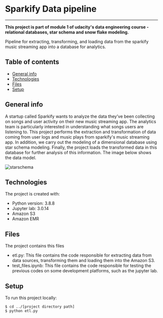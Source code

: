 # Sparkify Data pipeline
--- 
**This project is part of module 1 of udacity's data engineering course - relational databases, star schema and snow flake modeling.**

Pipeline for extracting, transforming, and loading data from the sparkify music streaming app into a database for analytics.

## Table of contents
* [General info](#general-info)
* [Technologies](#technologies)
* [Files](#files)
* [Setup](#setup)

## General info
A startup called Sparkify wants to analyze the data they’ve been collecting on songs and user activity on their new music streaming app. The analytics team is particularly interested in understanding what songs users are listening to.
This project performs the extraction and transformation of data coming from user logs and music plays from sparkify's music streaming app. In addition, we carry out the modeling of a dimensional database using star schema modeling. Finally, the project loads the transformed data in this database for further analysis of this information. The image below shows the data model.

![starschema](https://udacity-reviews-uploads.s3.us-west-2.amazonaws.com/_attachments/339318/1586016120/Song_ERD.png)


## Technologies
The project is created with:
* Python version: 3.8.8
* Jupyter lab: 3.0.14
* Amazon S3
* Amazon EMR 

## Files
The project contains this files
* etl.py: This file contains the code responsible for extracting data from data sources, transforming them and loading them into the Amazon S3.
* test_files.ipynb: This file contains the code responsible for testing the previous codes on some development platforms, such as the jupyter lab.

## Setup
To run this project locally:

```
$ cd ../[project directory path]
$ python etl.py
``` 